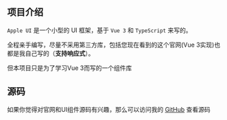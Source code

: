 ## 项目介绍
`Apple UI` 是一个小型的 UI 框架，基于 `Vue 3` 和 `TypeScript` 来写的。

全程亲手编写，尽量不采用第三方库，包括您现在看到的这个官网(Vue 3实现)也都是我自己写的（**支持响应式**）。

但本项目只是为了学习Vue 3而写的一个组件库

## 源码
如果你觉得对官网和UI组件源码有兴趣，那么可以访问我的 [GitHub](https://github.com/wwwpppfffzzz/zhizz-ui) 查看源码


